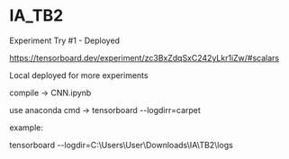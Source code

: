 # IA_TB2

Experiment Try #1 - Deployed

https://tensorboard.dev/experiment/zc3BxZdqSxC242yLkr1iZw/#scalars

Local deployed for more experiments

compile -> CNN.ipynb

use anaconda cmd -> tensorboard --logdirr=carpet

example:

tensorboard --logdir=C:\Users\User\Downloads\IA\TB2\logs
